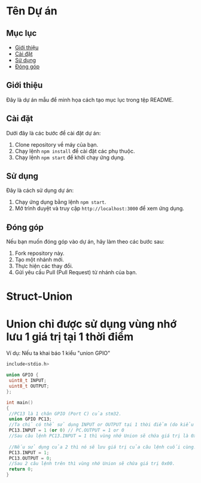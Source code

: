 # Tên Dự án

## Mục lục
- [Giới thiệu](#gioi-thieu)
- [Cài đặt](#cai-dat)
- [Sử dụng](#su-dung)
- [Đóng góp](#dong-gop)

## <a name="gioi-thieu"></a>Giới thiệu

Đây là dự án mẫu để minh họa cách tạo mục lục trong tệp README.

## <a name="cai-dat"></a>Cài đặt

Dưới đây là các bước để cài đặt dự án:

1. Clone repository về máy của bạn.
2. Chạy lệnh `npm install` để cài đặt các phụ thuộc.
3. Chạy lệnh `npm start` để khởi chạy ứng dụng.

## <a name="su-dung"></a>Sử dụng

Đây là cách sử dụng dự án:

1. Chạy ứng dụng bằng lệnh `npm start`.
2. Mở trình duyệt và truy cập `http://localhost:3000` để xem ứng dụng.

## <a name="dong-gop"></a>Đóng góp

Nếu bạn muốn đóng góp vào dự án, hãy làm theo các bước sau:

1. Fork repository này.
2. Tạo một nhánh mới.
3. Thực hiện các thay đổi.
4. Gửi yêu cầu Pull (Pull Request) từ nhánh của bạn.

# Struct-Union
# Union chỉ được sử dụng vùng nhớ lưu 1 giá trị  tại 1 thời điểm 
Ví dụ:
Nếu ta khai báo 1 kiểu "union GPIO"
 ~~~cpp
include<stdio.h>

union GPIO {
  uint8_t INPUT;
  uint8_t OUTPUT;
};

int main()
{
  //PC13 là 1 chân GPIO (Port C) của stm32.
  union GPIO PC13;
  //Ta chỉ có thể sử dụng INPUT or OUTPUT tại 1 thời điểm (do kiểu union thì các biến thành viên dùng chunng 1 vị trí để lưu trữ).
  PC13.INPUT = 1 (or 0) // PC.OUTPUT = 1 or 0
  //Sau câu lệnh PC13.INPUT = 1 thì vùng nhớ Union sẽ chứa giá trị là 0x01.
    
  //Nếu sử dụng của 2 thì nó sẽ lưu giá trị của câu lệnh cuối cùng.
  PC13.INPUT = 1;
  PC13.OUTPUT = 0;
  //Sau 2 câu lệnh trên thì vùng nhớ Union sẽ chứa giá trị 0x00.
  return 0;
}

~~~
